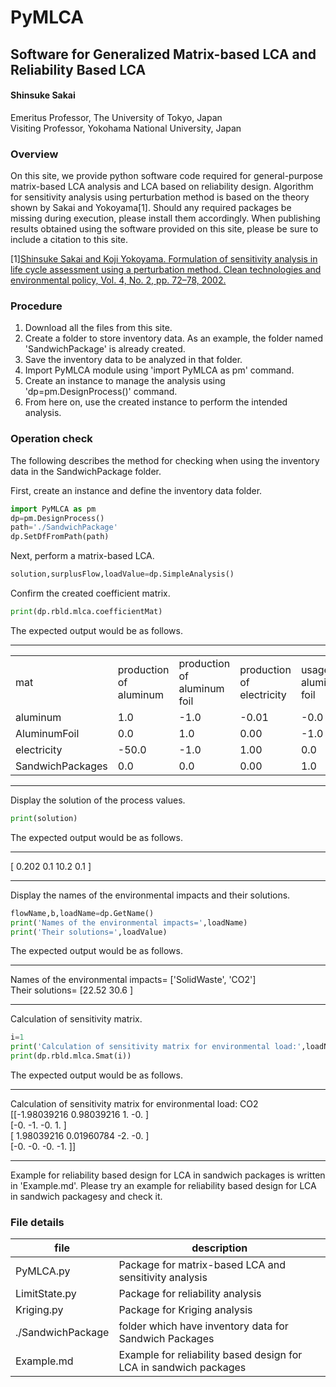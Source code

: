 # PyMLCA
## Software for Generalized Matrix-based LCA and Reliability Based LCA
#### Shinsuke Sakai   
 Emeritus Professor, The University of Tokyo, Japan   
 Visiting Professor, Yokohama National University, Japan

 ### Overview
On this site, we provide python software code required for general-purpose matrix-based LCA analysis and LCA based on reliability design. Algorithm for sensitivity analysis using perturbation method is based on the theory shown by Sakai and Yokoyama[1]. 
Should any required packages be missing during execution, please install them accordingly. When publishing results obtained using the software provided on this site, please be sure to include a citation to this site.

[1][Shinsuke Sakai and Koji Yokoyama. Formulation of sensitivity analysis in life cycle assessment using a
perturbation method. Clean technologies and environmental policy, Vol. 4, No. 2, pp. 72–78, 2002.](https://link.springer.com/article/10.1007/s10098-002-0150-2) 

### Procedure
1. Download all the files from this site.
1. Create a folder to store inventory data. As an example, the folder named 'SandwichPackage' is already created.
1. Save the inventory data to be analyzed in that folder.
1. Import PyMLCA module using 'import PyMLCA as pm' command.
1. Create an instance to manage the analysis using 'dp=pm.DesignProcess()' command.
1. From here on, use the created instance to perform the intended analysis.

### Operation check
The following describes the method for checking when using the inventory data in the SandwichPackage folder.

First, create an instance and define the inventory data folder.
```python
import PyMLCA as pm
dp=pm.DesignProcess()
path='./SandwichPackage'
dp.SetDfFromPath(path)
```
Next, perform a matrix-based LCA.
```python
solution,surplusFlow,loadValue=dp.SimpleAnalysis()
```
Confirm the created coefficient matrix.
```python
print(dp.rbld.mlca.coefficientMat)
```
The expected output would be as follows.
***
<table style="border-collapse: collapse;">
  <tr>
    <td style="border: none;"> mat</td>
    <td style="border: none;">production of aluminum</td>
    <td style="border: none;">production of aluminum foil</td>
    <td style="border: none;">production of electricity</td>
    <td style="border: none;">usage of aluminum foil</td>
  </tr>
  <tr>
    <td style="border: none;">aluminum </td>
    <td style="border: none;">1.0</td>
    <td style="border: none;">-1.0</td>
    <td style="border: none;">-0.01</td>
    <td style="border: none;">-0.0</td>
  </tr>
  <tr>
    <td style="border: none;">AluminumFoil </td>
    <td style="border: none;">0.0</td>
    <td style="border: none;">1.0</td>
    <td style="border: none;">0.00</td>
    <td style="border: none;">-1.0</td>
  </tr>
    <tr>
    <td style="border: none;">electricity </td>
    <td style="border: none;">-50.0</td>
    <td style="border: none;">-1.0</td>
    <td style="border: none;">1.00</td>
    <td style="border: none;">0.0</td>
  </tr>
    <tr>
    <td style="border: none;">SandwichPackages </td>
    <td style="border: none;">0.0</td>
    <td style="border: none;">0.0</td>
    <td style="border: none;">0.00</td>
    <td style="border: none;">1.0</td>
  </tr>
</table>

***
Display the solution of the process values.
```python
print(solution)
```
The expected output would be as follows. 
***   
[ 0.202  0.1   10.2    0.1  ]
***   
Display the names of the environmental impacts and their solutions.
```python
flowName,b,loadName=dp.GetName()
print('Names of the environmental impacts=',loadName)
print('Their solutions=',loadValue)
```
The expected output would be as follows. 
*** 
Names of the environmental impacts= ['SolidWaste', 'CO2']   
Their solutions= [22.52 30.6 ] 
***  
Calculation of sensitivity matrix.
```python
i=1
print('Calculation of sensitivity matrix for environmental load:',loadName[i])
print(dp.rbld.mlca.Smat(i))
```
The expected output would be as follows.   
***
Calculation of sensitivity matrix for environmental load: CO2   
[[-1.98039216  0.98039216  1.         -0.        ]   
 [-0.         -1.         -0.          1.        ]   
 [ 1.98039216  0.01960784 -2.         -0.        ]   
 [-0.         -0.         -0.         -1.        ]]   

***
Example for reliability based design for LCA in sandwich packages is written in 'Example.md'. Please try an example for reliability based design for LCA in sandwich packagesy and check it.

### File details
|file |description |
|-----------|-----------|
| PyMLCA.py   | Package for matrix-based LCA and sensitivity analysis  |
| LimitState.py | Package for reliability analysis|
| Kriging.py| Package for Kriging analysis|
|./SandwichPackage | folder which have inventory data for Sandwich Packages|
| Example.md| Example for reliability based design for LCA in sandwich packages|






